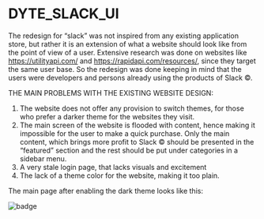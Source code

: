 # DYTE_SLACK_UI

The redesign for “slack” was not inspired from any existing application store, but rather it is an extension of what a website should look like from the point of view of a user.
Extensive research was done on websites like https://utilityapi.com/ and https://rapidapi.com/resources/, since they target the same user base. So the redesign was done keeping in mind that the users were developers and persons already using the products of Slack ©.




THE MAIN PROBLEMS WITH THE EXISTING WEBSITE DESIGN:
1. The website does not offer any provision to switch themes, for those who prefer a darker theme for the websites they visit.
2. The main screen of the website is flooded with content, hence making it impossible for the user to make a quick purchase. Only the main content, which brings more profit to Slack © should be presented in the “featured” section and the rest should be put under categories in a sidebar menu.
3. A very stale login page, that lacks visuals and excitement
4. The lack of a theme color for the website, making it too plain.


The main page after enabling the dark theme looks like this:

 <img  alt="badge" src="https://user-images.githubusercontent.com/54572908/126045776-783d57e1-cf07-4bdd-8f08-05afc3895f42.png">




